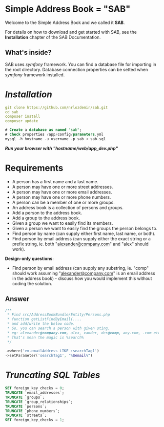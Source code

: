 Simple Address Book = "SAB"
========================
Welcome to the Simple Address Book and we called it **SAB**.

For details on how to download and get started with SAB, see the
**Installation** chapter of the SAB Documentation.

What's inside?
--------------
SAB uses *symfony* framework. You can find a database file for importing in the root directory.
Database connection properties can be setted when *symfony* framework installed.

***Installation***
========================
```yaml
git clone https://github.com/nrlozdemir/sab.git
cd sab
composer install
composer update
```
```sql
# Create a database as named "sab";
# Check properties /app/config/parameters.yml
mysql -h hostname -u username -p sab < sab.sql
```

***Run your browser with "hostname/web/app_dev.php"***

**Requirements**
========================
* A person has a first name and a last name.
* A person may have one or more street addresses.
* A person may have one or more email addresses.
* A person may have one or more phone numbers.
* A person can be a member of one or more groups.
* An address book is a collection of persons and groups.
* Add a person to the address book.
* Add a group to the address book.
* Given a group we want to easily find its members.
* Given a person we want to easily find the groups the person belongs to.
* Find person by name (can supply either first name, last name, or both).
* Find person by email address (can supply either the exact string or a prefix
  string, ie. both "alexander@company.com" and "alex" should work).
 
**Design-only questions**:
* Find person by email address (can supply any substring, ie. "comp" should
  work assuming "alexander@company.com" is an email address in the address
  book) - discuss how you would implement this without coding the solution.

Answer
--------------
```php
/**
 * Find src/AddressBookBundle/Entity/Persons.php 
 * function getListFindByEmail(.... 
 * and add/write the below code.
 * So, you can search a person with given sting.
 * eg: alexander@company.com, alex, xander, der@comp, any.com, .com etc.
 * That's mean the magic is %search%
 */
 
->where('em.emailAddress LIKE :searchTag1')
->setParameter('searchTag1', "%$email%")
```

***Truncating SQL Tables***
========================
```sql
SET foreign_key_checks = 0;
TRUNCATE `email_addresses`;
TRUNCATE `groups`;
TRUNCATE `group_relationships`;
TRUNCATE `persons`;
TRUNCATE `phone_numbers`;
TRUNCATE `streets`;
SET foreign_key_checks = 1;
```